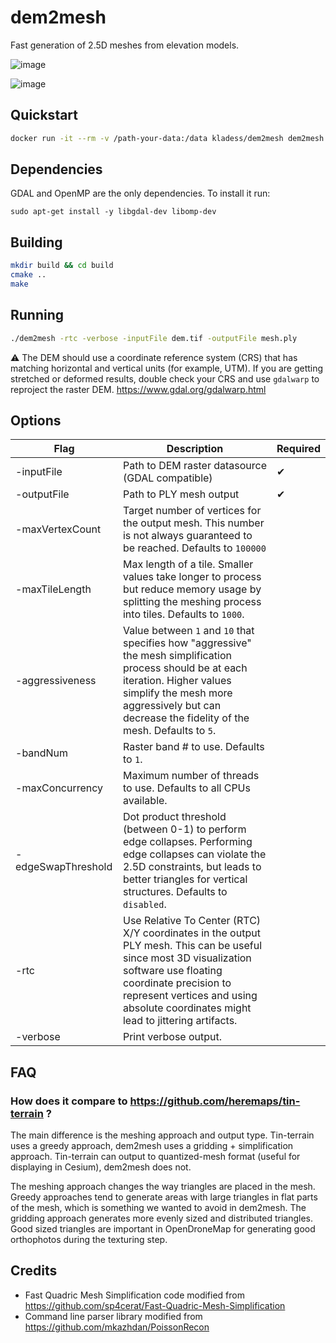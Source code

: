 # dem2mesh

Fast generation of 2.5D meshes from elevation models.

![image](https://user-images.githubusercontent.com/1951843/47350997-15d3da00-d685-11e8-8d9f-e394fc17859e.png)

![image](https://user-images.githubusercontent.com/1951843/47351205-7e22bb80-d685-11e8-87c5-33b21ae05b75.png)

## Quickstart

```bash
docker run -it --rm -v /path-your-data:/data kladess/dem2mesh dem2mesh -rtc -verbose -inputFile /data/dem.tif -outputFile /data/mesh.ply
```

## Dependencies

GDAL and OpenMP are the only dependencies. To install it run:

```
sudo apt-get install -y libgdal-dev libomp-dev
```

## Building

```bash
mkdir build && cd build
cmake ..
make
``` 

## Running

```bash
./dem2mesh -rtc -verbose -inputFile dem.tif -outputFile mesh.ply
```

:warning: The DEM should use a coordinate reference system (CRS) that has matching horizontal and vertical units (for example, UTM). If you are getting stretched or deformed results, double check your CRS and use `gdalwarp` to reproject the raster DEM. https://www.gdal.org/gdalwarp.html

## Options

| Flag | Description | Required |
| --- | --- | --- |
| -inputFile | Path to DEM raster datasource (GDAL compatible) | ✔ |
| -outputFile | Path to PLY mesh output | ✔ |
| -maxVertexCount | Target number of vertices for the output mesh. This number is not always guaranteed to be reached. Defaults to `100000` | |
| -maxTileLength | Max length of a tile. Smaller values take longer to process but reduce memory usage by splitting the meshing process into tiles. Defaults to `1000`. | |
| -aggressiveness | Value between `1` and `10` that specifies how "aggressive" the mesh simplification process should be at each iteration. Higher values simplify the mesh more aggressively but can decrease the fidelity of the mesh. Defaults to `5`. | |
| -bandNum | Raster band # to use. Defaults to `1`. | |
| -maxConcurrency | Maximum number of threads to use. Defaults to all CPUs available. | |
| -edgeSwapThreshold | Dot product threshold (between 0-1) to perform edge collapses. Performing edge collapses can violate the 2.5D constraints, but leads to better triangles for vertical structures. Defaults to `disabled`. | |
| -rtc | Use Relative To Center (RTC) X/Y coordinates in the output PLY mesh. This can be useful since most 3D visualization software use floating coordinate precision to represent vertices and using absolute coordinates might lead to jittering artifacts. | |
| -verbose | Print verbose output. | |

## FAQ

### How does it compare to https://github.com/heremaps/tin-terrain ?

The main difference is the meshing approach and output type. Tin-terrain uses a greedy approach, dem2mesh uses a gridding + simplification approach. Tin-terrain can output to quantized-mesh format (useful for displaying in Cesium), dem2mesh does not.

The meshing approach changes the way triangles are placed in the mesh. Greedy approaches tend to generate areas with large triangles in flat parts of the mesh, which is something we wanted to avoid in dem2mesh. The gridding approach generates more evenly sized and distributed triangles. Good sized triangles are important in OpenDroneMap for generating good orthophotos during the texturing step.

## Credits

- Fast Quadric Mesh Simplification code modified from https://github.com/sp4cerat/Fast-Quadric-Mesh-Simplification
- Command line parser library modified from https://github.com/mkazhdan/PoissonRecon
